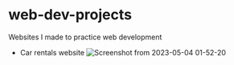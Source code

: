 # web-dev-projects
Websites I made to practice web development

- Car rentals website
![Screenshot from 2023-05-04 01-52-20](https://user-images.githubusercontent.com/121321765/236068476-cc7e385a-cc66-4751-8423-83665f308373.png)
